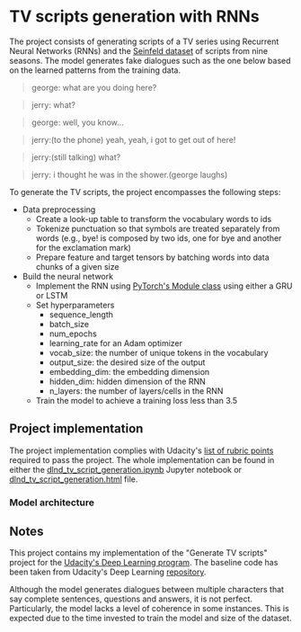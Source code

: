 # TV scripts generation with RNNs
The project consists of generating scripts of a TV series using Recurrent Neural Networks (RNNs) and the [Seinfeld dataset](https://www.kaggle.com/thec03u5/seinfeld-chronicles#scripts.csv) of scripts from nine seasons. The model generates fake dialogues such as the one below based on the learned patterns from the training data.

> george: what are you doing here?

> jerry: what?

> george: well, you know...

> jerry:(to the phone) yeah, yeah, i got to get out of here!

> jerry:(still talking) what?

> jerry: i thought he was in the shower.(george laughs)

To generate the TV scripts, the project encompasses the following steps:
* Data preprocessing
  * Create a look-up table to transform the vocabulary words to ids
  * Tokenize punctuation so that symbols are treated separately from words (e.g., bye! is composed by two ids, one for bye and another for the exclamation mark)
  * Prepare feature and target tensors by batching words into data chunks of a given size
* Build the neural network
  * Implement the RNN using [PyTorch's Module class](http://pytorch.org/docs/master/nn.html#torch.nn.Module) using either a GRU or LSTM
  * Set hyperparameters
    * sequence_length
    * batch_size
    * num_epochs
    * learning_rate for an Adam optimizer
    * vocab_size: the number of unique tokens in the vocabulary
    * output_size: the desired size of the output
    * embedding_dim: the embedding dimension
    * hidden_dim: hidden dimension of the RNN
    * n_layers: the number of layers/cells in the RNN
  * Train the model to achieve a training loss less than 3.5


## Project implementation
The project implementation complies with Udacity's [list of rubric points](https://review.udacity.com/#!/rubrics/2260/view) required to pass the project. The whole implementation can be found in either the [dlnd_tv_script_generation.ipynb](./dlnd_tv_script_generation.ipynb) Jupyter notebook or [dlnd_tv_script_generation.html](./dlnd_tv_script_generation.html) file.

### Model architecture

## Notes
This project contains my implementation of the "Generate TV scripts" project for the [Udacity's Deep Learning program](https://www.udacity.com/course/deep-learning-nanodegree--nd101). The baseline code has been taken from Udacity's Deep Learning [repository](https://github.com/udacity/deep-learning-v2-pytorch).

Although the model generates dialogues between multiple characters that say complete sentences, questions and answers, it is not perfect. Particularly, the model lacks a level of coherence in some instances. This is expected due to the time invested to train the model and size of the dataset.
